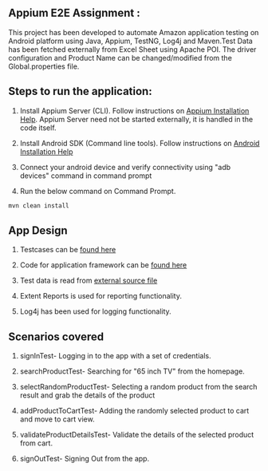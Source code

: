
## Appium E2E Assignment : 

This project has been developed to automate Amazon application testing on Android platform using Java, Appium, TestNG, Log4j and Maven.Test Data has been fetched externally from Excel Sheet using Apache POI. The driver configuration and Product Name can be changed/modified  from the Global.properties file.

## Steps to run the application:

1. Install Appium Server (CLI). Follow instructions on [Appium Installation Help](http://appium.io/docs/en/about-appium/getting-started/). Appium Server need not be started externally, it is handled in the code itself.

2. Install Android SDK (Command line tools). Follow instructions on [Android Installation Help](https://developer.android.com/studio/?gclid=CjwKCAjwwYP2BRBGEiwAkoBpAohuHRSwpwUk11WkmX7U1dBifIror9wPrmD_xfqMJVCdfkNqB-nSbhoCFyMQAvD_BwE&gclsrc=aw.ds)

3. Connect your android device and verify connectivity using "adb devices" command in command prompt

4. Run the below command on Command Prompt.

```sh
mvn clean install
```




## App Design

1. Testcases can be [found here](https://github.com/floyd96/AppiumE2E/tree/master/src/test/java/Appium/Assignment)

2. Code for application framework can be [found here](https://github.com/floyd96/AppiumE2E/tree/master/src/main/java)

3. Test data is read from [external source file](https://github.com/floyd96/AppiumE2E/blob/master/src/main/java/AmazonTestData.xlsx)

5. Extent Reports is used for reporting functionality.

6. Log4j has been used for logging functionality.


## Scenarios covered

1. signInTest- Logging in to the app with a set of credentials.

2. searchProductTest- Searching for "65 inch TV" from the homepage.

3. selectRandomProductTest- Selecting a random product from the search result and grab the details of the product

4. addProductToCartTest- Adding the randomly selected product to cart and move to cart view.

5. validateProductDetailsTest- Validate the details of the selected product from cart.

6. signOutTest- Signing Out from the app.

